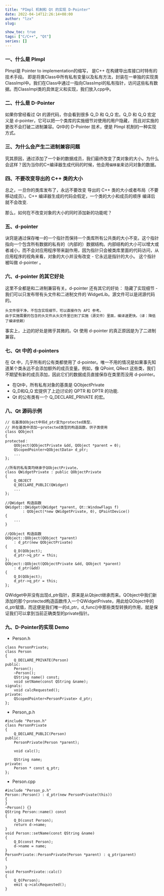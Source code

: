 ```yaml
---
title: "PImpl 机制和 Qt 的实现 D-Pointer"
date: 2022-04-14T12:26:14+08:00
author: "lzx"
slug:

show_toc: true
tags: ["C/C++", "Qt"]
series: []
---
```


### 一、什么是 PImpl

PImpl是 Pointer to implementation的缩写， 是C++ 在构建导出库接口时特有的技术手段。 即是将类Class中所有私有变量以及私有方法，封装在一单独的实现类ClassImpl中。我们在Class中通过一指向ClassImpl的私有指针，访问这些私有数据。而ClassImpl类的具体定义和实现，我们放入cpp中。

### 二、什么是 D-Pointer

如果你曾经看过 Qt 的源代码，你会看到很多 Q_D 和 Q_Q 宏。Q_D 和 Q_Q 宏定义是 d-pointer，它可以把一个类库的实施细节对使用的用户隐藏， 而且对实施的更改不会打破二进制兼容。Qt中的 D-Pointer 技术，便是 PImpl 机制的一种实现方式。

### 三、为什么会产生二进制兼容问题

究其原因，通过添加了一个新的数据成员，我们最终改变了类对象的大小。为什么会这样？因为当你的C+编译器生成代码的时候，他会用`偏移量`来访问对象的数据。


### 四、不要改变导出的 C++ 类的大小

总之，一旦你的类库发布了，永远不要改变 导出的 C++ 类的大小或者布局（不要移动成员）。C++ 编译器生成的代码会假定，一个类的大小和成员的顺序 编译后 就不会改变.

那么，如何在不改变对象的大小的同时添加新的功能呢？

### 五、d-pointer

诀窍是通过保存唯一的一个指针而保持一个类库所有公共类的大小不变。这个指针指向一个包含所有数据的私有的（内部的）数据结构。内部结构的大小可以增大或者减小，而不会对应用程序带来副作用，因为指针只会被类库里面的代码访问，从应用程序的视角来看，对象的大小并没有改变 - 它永远是指针的大小。 这个指针被叫做 d-pointer 。

### 六、d-pointer 的其它好处

这里不全都是和二进制兼容有关。d-pointer 还有其它的好处： 隐藏了实现细节 - 我们可以只发布带有头文件和二进制文件的 WidgetLib。源文件可以是闭源代码的。

    头文件很干净，不包含实现细节，可以直接作为 API 参考。
    由于实施需要的包含的头文件从头文件里已到了实施（源文件）里面，编译速更快。（译：降低了编译依赖）

事实上，上边的好处是微乎其微的。Qt 使用 d-pointer 的真正原因是为了二进制兼容。

### 七、Qt 中的 d-pointers

在 Qt 中，几乎所有的公有类都使用了 d-pointer。唯一不用的情况是如果事先知道某个类永远不会添加额外的成员变量。例如，像 QPoint, QRect 这些类，我们不期望有新的成员添加，因此它们的数据成员直接保存在类里而没用 d-pointer。

- 在Qt中，所有私有对象的基类是 QObjectPrivate
- Q_D和Q_Q 宏提供了上边讨论的 QPTR 和 DPTR 的功能.
- Qt 的公有类有一个 Q_DECLARE_PRIVATE 的宏。

### 八、Qt 源码示例

```
// 在基类QObject中将d_ptr变为protected类型，
// 并在基类中添加一protected类型的构造函数，供子类使用
class QObject
{
protected：
    QObject(QObjectPrivate &dd, QObject *parent = 0); 
    QScopedPointer<QObjectData> d_ptr;
    ...
};
```

```
//所有的私有类均继承于QObjectPrivate，
class QWidgetPrivate : public QObjectPrivate
{
    Q_OBJECT
    Q_DECLARE_PUBLIC(QWidget)
    ...
};
```
```
//QWidget 构造函数
QWidget::QWidget(QWidget *parent, Qt::WindowFlags f)     
        : QObject(*new QWidgetPrivate, 0), QPaintDevice()  
{ 
    ... 
}
```
```
//QObject 构造函数
QObject::QObject(QObject *parent)
    : d_ptr(new QObjectPrivate)
{
    Q_D(QObject);
    d_ptr->q_ptr = this;
};
QObject::QObject(QObjectPrivate &dd, QObject *parent)
    : d_ptr(&dd)
{
    Q_D(QObject);
    d_ptr->q_ptr = this;
};
```
QWidget中并没有出现d_ptr指针，原来是从Qbject继承而来。QObject中我们新添加的那个protected构造函数传入一个QWidgetPrivate，用此给QObject中的d_ptr赋值，而这便是我们唯一的d_ptr。d_func()中那些类型转换的作用，就是保证我们可以拿到当前正确类型的private指针。

### 九、D-Pointer的实现 Demo

* Person.h
```
class PersonPrivate;
class Person
{
    Q_DECLARE_PRIVATE(Person)
public:
    Person();
    ~Person();
    QString name() const;
    void setName(const QString &name);
signals:
    void calcRequested();
private:
    QScopedPointer<PersonPrivate> d_ptr;
};
```

* Person_p.h
```
#include "Person.h"
class PersonPrivate
{
    Q_DECLARE_PUBLIC(Person)
public:
    PersonPrivate(Person *parent);
    
    void calc();
    
    QString name;
private:
    Person * const q_ptr;
};
```

* Person.cpp
```
#include "Person_p.h"
Person::Person() : d_ptr(new PersonPrivate(this))
{
}
~Person() {}
QString Person::name() const
{
    Q_D(const Person);
    return d->name;
}
void Person::setName(const QString &name)
{
    Q_D(const Person);
    d->name = name;
}
PersonPrivate::PersonPrivate(Person *parent) : q_ptr(parent)
{
  
}
void PersonPrivate::calc()
{
    Q_Q(Person);
    emit q->calcRequested();
}
```
